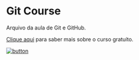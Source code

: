 # Git Course

Arquivo da aula de Git e GitHub.

[Clique aqui](https://www.udemy.com/course/git-e-github-para-iniciantes/) para saber mais sobre o curso gratuíto.

[![button](https://cdn.freebiesupply.com/logos/thumbs/1x/udemy-2-logo.png)](https://www.udemy.com/course/git-e-github-para-iniciantes/)
